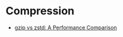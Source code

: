 # Compression

- [gzip vs zstd: A Performance Comparison](https://jothiprasath.com/blog/gzip-vs-zstd/)
